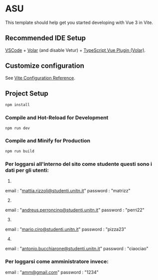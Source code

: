 # ASU

This template should help get you started developing with Vue 3 in Vite.

## Recommended IDE Setup

[VSCode](https://code.visualstudio.com/) + [Volar](https://marketplace.visualstudio.com/items?itemName=Vue.volar) (and disable Vetur) + [TypeScript Vue Plugin (Volar)](https://marketplace.visualstudio.com/items?itemName=Vue.vscode-typescript-vue-plugin).

## Customize configuration

See [Vite Configuration Reference](https://vitejs.dev/config/).

## Project Setup

```sh
npm install
```

### Compile and Hot-Reload for Development

```sh
npm run dev
```

### Compile and Minify for Production

```sh
npm run build
```
### Per loggarsi all'interno del sito come studente questi sono i dati per gli utenti:

1)
email : "mattia.rizzoli@studenti.unitn.it"
password : "matrizz"

2)
email : "andreus.perroncino@studenti.unitn.it"
password : "perri22"

3)
email : "mario.ciro@studenti.unitn.it"
password : "pizza23"

4)
email : "antonio.bucchiarone@studenti.unitn.it"
password : "ciaociao"

### Per loggarsi come amministratore invece:

email : "amm@gmail.com"
password : "1234"